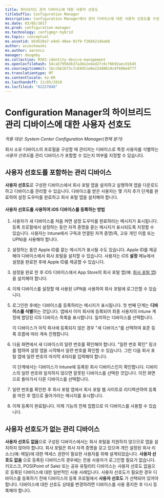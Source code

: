 ```yaml
---
title: 하이브리드 관리 디바이스에 대한 사용자 선호도
titleSuffix: Configuration Manager
description: Configuration Manager에서 관리 디바이스에 대한 사용자 선호도를 구성합니다.
ms.date: 03/05/2017
ms.prod: configuration-manager
ms.technology: configmgr-hybrid
ms.topic: conceptual
ms.assetid: b5d520a7-e9e5-40ee-91f9-f2684214beb6
author: aczechowski
ms.author: aaroncz
manager: dougeby
ms.collection: M365-identity-device-management
ms.openlocfilehash: 54ca57956db37a26e2edad27c6cf6b92aecd1645
ms.sourcegitcommit: 1bccb61bf3c7c69d51e0e224d0619c8f608e8777
ms.translationtype: MT
ms.contentlocale: ko-KR
ms.lasthandoff: 12/05/2019
ms.locfileid: "62227848"
---
```

# <a name="user-affinity-for-hybrid-managed-devices-in-configuration-manager"></a>Configuration Manager의 하이브리드 관리 디바이스에 대한 사용자 선호도

*적용 대상: System Center Configuration Manager(현재 분기)*

회사 소유 디바이스의 프로필을 구성할 때 관리자는 디바이스로 특정 사용자를 식별하는 *사용자 선호도*를 관리 디바이스가 포함할 수 있는지 여부를 지정할 수 있습니다.  

##  <a name="BKMK_iOSCP"></a> 사용자 선호도를 포함하는 관리 디바이스  
 **사용자 선호도**로 구성한 디바이스에서 회사 포털 앱을 설치하고 실행하여 앱을 다운로드하고 디바이스를 관리할 수 있습니다. 디바이스를 받은 사용자는 몇 가지 추가 단계를 완료하여 설정 도우미를 완료하고 회사 포털 앱을 설치해야 합니다.  

#### <a name="how-to-enroll-ios-devices-with-user-affinity"></a>사용자 선호도를 사용하여 iOS 디바이스를 등록하는 방법  

1.  사용자가 새 디바이스를 처음 켜면 설정 도우미를 완료하라는 메시지가 표시됩니다. 등록 프로필에서 설정하는 동안 자격 증명을 묻는 메시지가 표시되도록 지정할 수 있습니다. 사용자는 Intune에서 구독과 연결된 자격 증명(즉, 고유 개인 이름 또는 UPN)을 사용해야 합니다.  

2.  설정하는 동안 Apple ID를 묻는 메시지가 표시될 수도 있습니다. Apple ID를 제공해야 디바이스에서 회사 포털을 설치할 수 있습니다. 사용자는 iOS **설정** 메뉴에서 설정을 완료한 후에 Apple ID를 제공할 수 있습니다.  

3.  설정을 완료 한 후 iOS 디바이스에서 App Store의 회사 포털 앱(예: [회사 포털 앱](https://itunes.apple.com/us/app/id719171358))을 설치해야 합니다.  

4.  이제 디바이스를 설정할 때 사용된 UPN을 사용하여 회사 포털에 로그인할 수 있습니다.  

5.  로그인한 후에는 디바이스를 등록하라는 메시지가 표시됩니다. 첫 번째 단계는 **디바이스를 식별**하는 것입니다. 앱에서 이미 회사에 등록되어 최종 사용자의 Intune 계정에 할당된 iOS 디바이스 목록을 표시합니다. 일치하는 디바이스를 선택합니다.  

     이 디바이스가 아직 회사에 등록되지 않은 경우 "새 디바이스"를 선택하여 표준 등록 흐름에 따라 계속 진행합니다.  

6.  다음 화면에서 새 디바이스의 일련 번호를 확인해야 합니다. "일련 번호 확인" 링크를 탭하여 설정 앱을 시작해서 일련 번호를 확인할 수 있습니다. 그런 다음 회사 포털 앱에 일련 번호의 마지막 4자리를 입력해야 합니다.  

     이 단계에서는 디바이스가 Intune에 등록된 회사 디바이스인지 확인합니다. 디바이스의 일련 번호와 일치하지 않으면 잘못된 디바이스를 선택한 것입니다. 이전 화면으로 돌아가서 다른 디바이스를 선택합니다.  

7.  일련 번호를 확인한 후 회사 포털 앱에서 회사 포털 웹 사이트로 리디렉션하여 등록을 마친 후 앱으로 돌아가라는 메시지를 표시합니다.  

8.  이제 등록이 완료됩니다. 이제 기능의 전체 집합으로 이 디바이스를 사용할 수 있습니다.  

##  <a name="BKMK_noUA"></a> 사용자 선호도가 없는 관리 디바이스  
 **사용자 선호도 없음**으로 구성된 디바이스에서는 회사 포털을 지원하지 않으므로 앱을 설치하지 않아야 합니다. 회사 포털은 회사 자격 증명을 갖고 있으며 개인 설정된 회사 리소스(예: 메일)에 대한 액세스 권한이 필요한 사용자를 위해 설계되었습니다. **사용자 선호도 없음** 으로 등록된 디바이스의 경우에는 전용 사용자가 로그인할 필요가 없습니다. 키오스크, POS(Point of Sale) 또는 공유 유틸리티 디바이스는 사용자 선호도 없음으로 등록된 디바이스에 대한 일반적인 사용 사례입니다. 사용자 선호도가 필요한 경우 디바이스를 등록하기 전에 디바이스의 등록 프로필에서 **사용자 선호도** 가 선택되어 있어야 합니다. 디바이스에 대한 선호도 상태를 변경하려면 디바이스를 사용 중지한 후 다시 등록해야 합니다.
